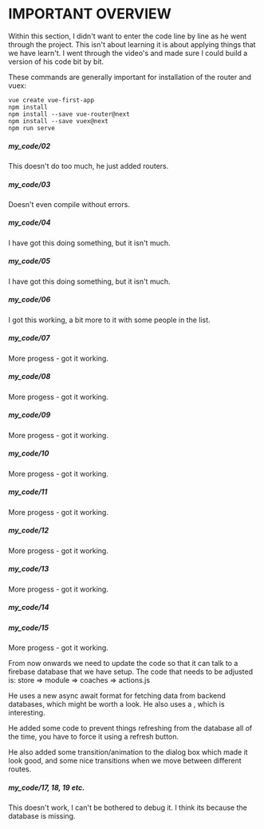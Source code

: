 # IMPORTANT OVERVIEW

Within this section, I didn't want to enter the code line by line
as he went through the project.   This isn't about learning it is
about applying things that we have learn't.    I went through the
video's and made sure I could build a version of his code bit by
bit.

These commands are generally important for installation of the router
and vuex:
```
vue create vue-first-app
npm install
npm install --save vue-router@next
npm install --save vuex@next
npm run serve
```

##### my_code/02
This doesn't do too much, he just added routers.

##### my_code/03
Doesn't even compile without errors.

##### my_code/04
I have got this doing something, but it isn't much.

##### my_code/05
I have got this doing something, but it isn't much.

##### my_code/06
I got this working, a bit more to it with some people in the list.

##### my_code/07
More progess - got it working.

##### my_code/08
More progess - got it working.

##### my_code/09
More progess - got it working.

##### my_code/10
More progess - got it working.

##### my_code/11
More progess - got it working.

##### my_code/12
More progess - got it working.

##### my_code/13
More progess - got it working.

##### my_code/14

##### my_code/15
More progess - got it working.

From now onwards we need to update the code so that it can talk to a firebase
database that we have setup.   The code that needs to be adjusted is:
store => module => coaches => actions.js

He uses a new async await format for fetching data from backend databases, which
might be worth a look.   He also uses a <base-spinner>, which is interesting.

He added some code to prevent things refreshing from the database all of the time,
you have to force it using a refresh button.

He also added some transition/animation to the dialog box which made it look good,
and some nice transitions when we move between different routes.

##### my_code/17, 18, 19 etc.
This doesn't work, I can't be bothered to debug it.
I think its because the database is missing.


